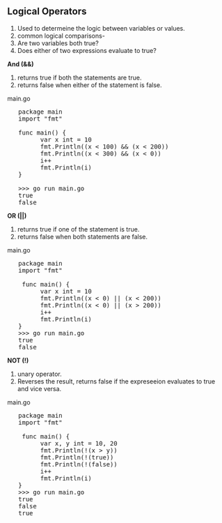 ## Logical Operators

1.  Used to determeine the logic between variables or values.
2.  common logical comparisons-
   1.  Are two variables both true?
   2.  Does either of two expressions evaluate to true?

**And (&&)**

1. returns true if both the statements are true.
2. returns false when either of the statement is false.

main.go
<pre>
   package main
   import "fmt"

   func main() {
         var x int = 10
         fmt.Println((x < 100) && (x < 200))
         fmt.Println((x < 300) && (x < 0))
         i++
         fmt.Println(i)
   }

   >>> go run main.go
   true
   false
</pre>

**OR (||)**

1. returns true if one of the statement is true.
2. returns false when both statements are false.

main.go
<pre>
   package main
   import "fmt"

    func main() {
         var x int = 10
         fmt.Println((x < 0) || (x < 200))
         fmt.Println((x < 0) || (x > 200))
         i++
         fmt.Println(i)
   }
   >>> go run main.go
   true
   false
</pre>

**NOT (!)**

1. unary operator.
2. Reverses the result, returns false if the expreseeion evaluates to true and vice versa.

main.go
<pre>
   package main
   import "fmt"

    func main() {
         var x, y int = 10, 20
         fmt.Println(!(x > y))
         fmt.Println(!(true))
         fmt.Println(!(false))
         i++
         fmt.Println(i)
   }
   >>> go run main.go
   true
   false
   true
</pre>

